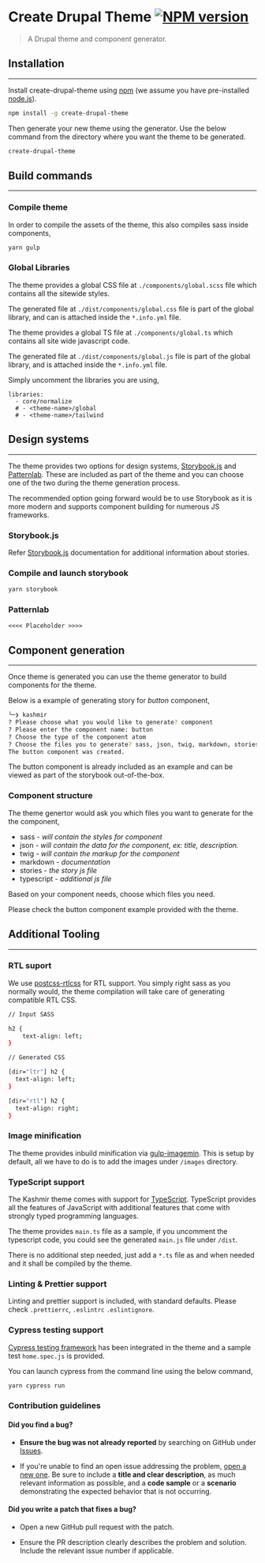 # Create Drupal Theme [![NPM version][npm-image]][npm-url]
> A Drupal theme and component generator.

## Installation
---

Install create-drupal-theme using [npm](https://www.npmjs.com/) (we assume you have pre-installed [node.js](https://nodejs.org/)).


```bash
npm install -g create-drupal-theme
```

Then generate your new theme using the generator. Use the below command from the directory where you want the theme to be generated.

```bash
create-drupal-theme
```

[npm-image]: https://badge.fury.io/js/generator-kashmir.svg
[npm-url]: https://npmjs.org/package/generator-kashmir


## Build commands
---

### Compile theme

In order to compile the assets of the theme, this also compiles sass inside components,

```bash
yarn gulp
```

### Global Libraries

The theme provides a global CSS file at  `./components/global.scss` file which contains all the sitewide styles. 

The generated file at `./dist/components/global.css` file is part of the global library, and can is attached inside the `*.info.yml` file.

The theme provides a global TS file at `./components/global.ts` which contains all site wide javascript code. 

The generated file at `./dist/components/global.js` file is part of the global library, and is attached inside the `*.info.yml` file.

Simply uncomment the libraries you are using,

```
libraries:
  - core/normalize
  # - <theme-name>/global
  # - <theme-name>/tailwind
```

## Design systems
---

The theme provides two options for design systems, [Storybook.js](https://storybook.js.org/) and [Patternlab](https://patternlab.io/). These are included as part of the theme and you can choose one of the two during the theme generation process.

The recommended option going forward would be to use Storybook as it is more modern and supports component building for numerous JS frameworks.

### Storybook.js

Refer [Storybook.js](https://storybook.js.org/) documentation for additional information about stories.


### Compile and launch storybook

```bash
yarn storybook
```

### Patternlab

```<<<< Placeholder >>>>```

## Component generation
---

Once theme is generated you can use the theme generator to build components for the theme.

Below is a example of generating story for *button* component,

```bash
╰─❯ kashmir
? Please choose what you would like to generate? component
? Please enter the component name: button
? Choose the type of the component atom
? Choose the files you to generate? sass, json, twig, markdown, stories
The button component was created.
```
The button component is already included as an example and can be viewed as part of the storybook out-of-the-box.

### Component structure

The theme genertor would ask you which files you want to generate for the the component,
- sass - *will contain the styles for component*
- json - *will contain the data for the component, ex: title, description.*
- twig - *will contain the markup for the component*
- markdown - *documentation*
- stories - *the story js file*
- typescript - *additional js file*

Based on your component needs, choose which files you need. 

Please check the button component example provided with the theme.
## Additional Tooling
---

### RTL suport

We use [postcss-rtlcss](https://www.npmjs.com/package/postcss-rtlcss) for RTL support. You simply right sass as you normally would, the theme compilation will take care of generating compatible RTL CSS.

```bash
// Input SASS

h2 {
    text-align: left;
}

// Generated CSS

[dir="ltr"] h2 {
  text-align: left;
}

[dir="rtl"] h2 {
  text-align: right;
}
```

### Image minification

The theme provides inbuild minification via [gulp-imagemin](https://www.npmjs.com/package/gulp-imagemin). This is setup by default, all we have to do is to add the images under `/images` directory.

### TypeScript support

The Kashmir theme comes with support for [TypeScript](https://www.typescriptlang.org/). TypeScript provides all the features of JavaScript with additional features that come with strongly typed programming languages.

The theme provides `main.ts` file as a sample, if you uncomment the typescript code, you could see the generated `main.js` file under `/dist`.

There is no additional step needed, just add a `*.ts` file as and when needed and it shall be compiled by the theme.

### Linting & Prettier support

Linting and prettier support is included, with standard defaults. Please check `.prettierrc`, `.eslintrc` `.eslintignore`.

### Cypress testing support

[Cypress testing framework](https://www.cypress.io/) has been integrated in the theme and a sample test `home.spec.js` is provided.

You can launch cypress from the command line using the below command,

```bash
yarn cypress run
```

### Contribution guidelines

#### **Did you find a bug?**

* **Ensure the bug was not already reported** by searching on GitHub under [Issues](https://github.com/axelerant/kashmir/issues).

* If you're unable to find an open issue addressing the problem, [open a new one](https://github.com/axelerant/kashmir/issues/new). Be sure to include a **title and clear description**, as much relevant information as possible, and a **code sample** or a **scenario** demonstrating the expected behavior that is not occurring.

#### **Did you write a patch that fixes a bug?**

* Open a new GitHub pull request with the patch.

* Ensure the PR description clearly describes the problem and solution. Include the relevant issue number if applicable.
